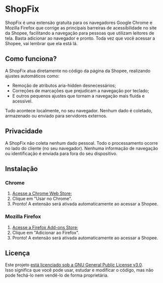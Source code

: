 # ShopFix

ShopFix é uma extensão gratuita para os navegadores Google Chrome e Mozilla Firefox que corrige as principais barreiras de acessibilidade no site da Shopee, facilitando a navegação para pessoas que utilizam leitores de tela.
Basta adicionar ao navegador e pronto. Toda vez que você acessar a Shopee, vai lembrar que ela está lá.

## Como funciona?

A ShopFix atua diretamente no código da página da Shopee, realizando ajustes automáticos como:

- Remoção de atributos aria-hidden desnecessários;
- Correções de marcações que prejudicam a navegação por teclado;
- E outros pequenos ajustes que tornam a navegação mais fluida e acessível.

Tudo acontece localmente, no seu navegador. Nenhum dado é coletado, armazenado ou enviado para servidores externos.

## Privacidade

A ShopFix não coleta nenhum dado pessoal. Todo o processamento ocorre no lado do cliente (no seu navegador). Nenhuma informação de navegação ou identificação é enviada para fora do seu dispositivo.

## Instalação

### Chrome

1. [Acesse a Chrome Web Store](https://chromewebstore.google.com/detail/shopfix/jpbfaofnacmbjkohfpdlacgfnhgdbggh);
2. Clique em "Usar no Chrome".
3. Pronto! A extensão será ativada automaticamente ao acessar a Shopee.

### Mozilla Firefox

1. [Acesse a Firefox Add-ons Store](https://addons.mozilla.org/pt-BR/firefox/addon/shopfix);
2. Clique em "Adicionar ao Firefox".
3. Pronto! A extensão será ativada automaticamente ao acessar a Shopee.

## Licença

Este projeto [está licenciado sob a GNU General Public License v3.0](https://github.com/lucassaureliano/shopfix/blob/main/LICENSE).  
Isso significa que você pode usar, estudar e modificar o código, mas não pode fechá-lo nem vendê-lo de forma proprietária.
